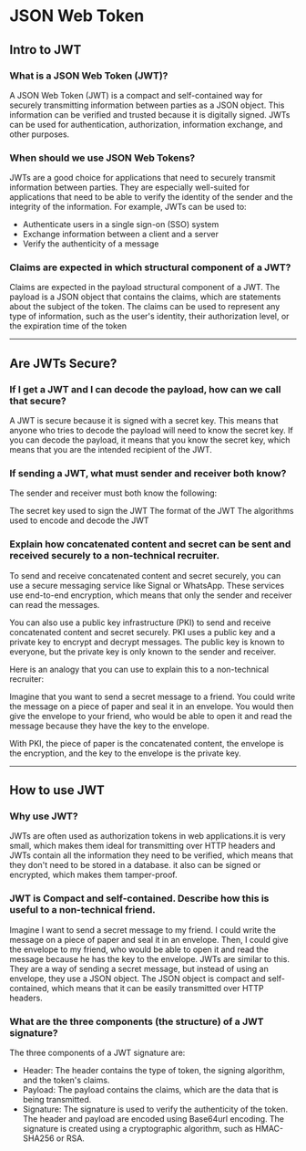 # JSON Web Token

## Intro to JWT

### What is a JSON Web Token (JWT)?

A JSON Web Token (JWT) is a compact and self-contained way for securely transmitting information between parties as a JSON object. This information can be verified and trusted because it is digitally signed. JWTs can be used for authentication, authorization, information exchange, and other purposes.

### When should we use JSON Web Tokens?

JWTs are a good choice for applications that need to securely transmit information between parties. They are especially well-suited for applications that need to be able to verify the identity of the sender and the integrity of the information. For example, JWTs can be used to:

- Authenticate users in a single sign-on (SSO) system
- Exchange information between a client and a server
- Verify the authenticity of a message

### Claims are expected in which structural component of a JWT?

Claims are expected in the payload structural component of a JWT. The payload is a JSON object that contains the claims, which are statements about the subject of the token. The claims can be used to represent any type of information, such as the user's identity, their authorization level, or the expiration time of the token

---

## Are JWTs Secure?

### If I get a JWT and I can decode the payload, how can we call that secure?

A JWT is secure because it is signed with a secret key. This means that anyone who tries to decode the payload will need to know the secret key. If you can decode the payload, it means that you know the secret key, which means that you are the intended recipient of the JWT.

### If sending a JWT, what must sender and receiver both know?

The sender and receiver must both know the following:

The secret key used to sign the JWT
The format of the JWT
The algorithms used to encode and decode the JWT

### Explain how concatenated content and secret can be sent and received securely to a non-technical recruiter.

To send and receive concatenated content and secret securely, you can use a secure messaging service like Signal or WhatsApp. These services use end-to-end encryption, which means that only the sender and receiver can read the messages.

You can also use a public key infrastructure (PKI) to send and receive concatenated content and secret securely. PKI uses a public key and a private key to encrypt and decrypt messages. The public key is known to everyone, but the private key is only known to the sender and receiver.

Here is an analogy that you can use to explain this to a non-technical recruiter:

Imagine that you want to send a secret message to a friend. You could write the message on a piece of paper and seal it in an envelope. You would then give the envelope to your friend, who would be able to open it and read the message because they have the key to the envelope.

With PKI, the piece of paper is the concatenated content, the envelope is the encryption, and the key to the envelope is the private key.

---

## How to use JWT

### Why use JWT?

 JWTs are often used as authorization tokens in web applications.it is very small, which makes them ideal for transmitting over HTTP headers and JWTs contain all the information they need to be verified, which means that they don't need to be stored in a database. it also can be signed or encrypted, which makes them tamper-proof.

### JWT is Compact and self-contained. Describe how this is useful to a non-technical friend.

Imagine I want to send a secret message to my friend. I could write the message on a piece of paper and seal it in an envelope. Then, I could give the envelope to my friend, who would be able to open it and read the message because he has the key to the envelope.
JWTs are similar to this. They are a way of sending a secret message, but instead of using an envelope, they use a JSON object. The JSON object is compact and self-contained, which means that it can be easily transmitted over HTTP headers.

### What are the three components (the structure) of a JWT signature?

The three components of a JWT signature are:

- Header: The header contains the type of token, the signing algorithm, and the token's claims.
- Payload: The payload contains the claims, which are the data that is being transmitted.
- Signature: The signature is used to verify the authenticity of the token.
The header and payload are encoded using Base64url encoding. The signature is created using a cryptographic algorithm, such as HMAC-SHA256 or RSA.